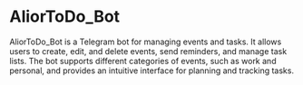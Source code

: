 # AliorToDo_Bot
AliorToDo_Bot is a Telegram bot for managing events and tasks. It allows users to create, edit, and delete events, send reminders, and manage task lists. The bot supports different categories of events, such as work and personal, and provides an intuitive interface for planning and tracking tasks.
